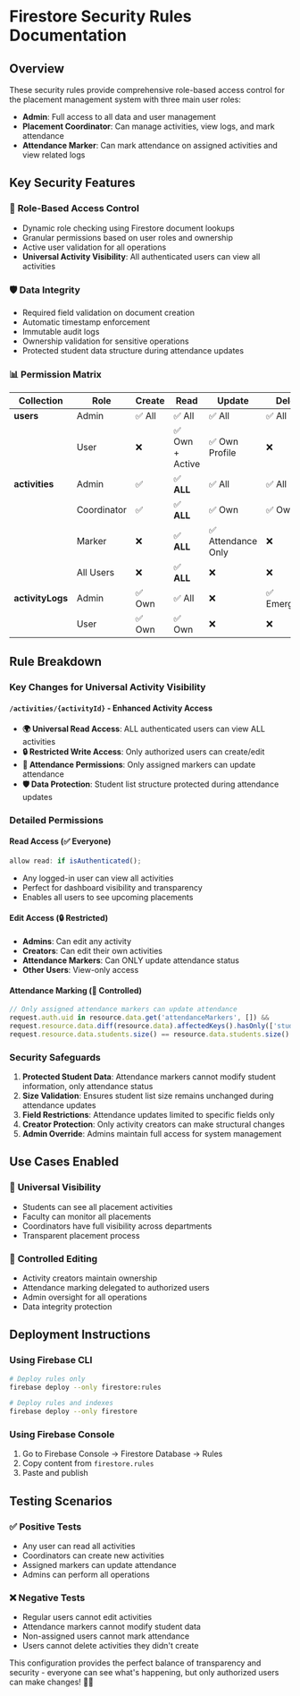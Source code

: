 # Firestore Security Rules Documentation

## Overview
These security rules provide comprehensive role-based access control for the placement management system with three main user roles:
- **Admin**: Full access to all data and user management
- **Placement Coordinator**: Can manage activities, view logs, and mark attendance
- **Attendance Marker**: Can mark attendance on assigned activities and view related logs

## Key Security Features

### 🔐 **Role-Based Access Control**
- Dynamic role checking using Firestore document lookups
- Granular permissions based on user roles and ownership
- Active user validation for all operations
- **Universal Activity Visibility**: All authenticated users can view all activities

### 🛡️ **Data Integrity**
- Required field validation on document creation
- Automatic timestamp enforcement
- Immutable audit logs
- Ownership validation for sensitive operations
- Protected student data structure during attendance updates

### 📊 **Permission Matrix**

| Collection | Role | Create | Read | Update | Delete |
|------------|------|--------|------|--------|---------|
| **users** | Admin | ✅ All | ✅ All | ✅ All | ✅ All |
| | User | ❌ | ✅ Own + Active | ✅ Own Profile | ❌ |
| **activities** | Admin | ✅ | ✅ **ALL** | ✅ All | ✅ All |
| | Coordinator | ✅ | ✅ **ALL** | ✅ Own | ✅ Own |
| | Marker | ❌ | ✅ **ALL** | ✅ Attendance Only | ❌ |
| | All Users | ❌ | ✅ **ALL** | ❌ | ❌ |
| **activityLogs** | Admin | ✅ Own | ✅ All | ❌ | ✅ Emergency |
| | User | ✅ Own | ✅ Own | ❌ | ❌ |

## Rule Breakdown

### Key Changes for Universal Activity Visibility

#### `/activities/{activityId}` - Enhanced Activity Access
- **🌍 Universal Read Access**: ALL authenticated users can view ALL activities
- **🔒 Restricted Write Access**: Only authorized users can create/edit
- **👥 Attendance Permissions**: Only assigned markers can update attendance
- **🛡️ Data Protection**: Student list structure protected during attendance updates

### Detailed Permissions

#### **Read Access (✅ Everyone)**
```javascript
allow read: if isAuthenticated();
```
- Any logged-in user can view all activities
- Perfect for dashboard visibility and transparency
- Enables all users to see upcoming placements

#### **Edit Access (🔒 Restricted)**
- **Admins**: Can edit any activity
- **Creators**: Can edit their own activities  
- **Attendance Markers**: Can ONLY update attendance status
- **Other Users**: View-only access

#### **Attendance Marking (👥 Controlled)**
```javascript
// Only assigned attendance markers can update attendance
request.auth.uid in resource.data.get('attendanceMarkers', []) &&
request.resource.data.diff(resource.data).affectedKeys().hasOnly(['students', 'updatedAt']) &&
request.resource.data.students.size() == resource.data.students.size()
```

### Security Safeguards

1. **Protected Student Data**: Attendance markers cannot modify student information, only attendance status
2. **Size Validation**: Ensures student list size remains unchanged during attendance updates
3. **Field Restrictions**: Attendance updates limited to specific fields only
4. **Creator Protection**: Only activity creators can make structural changes
5. **Admin Override**: Admins maintain full access for system management

## Use Cases Enabled

### 👀 **Universal Visibility**
- Students can see all placement activities
- Faculty can monitor all placements
- Coordinators have full visibility across departments
- Transparent placement process

### 🔐 **Controlled Editing**
- Activity creators maintain ownership
- Attendance marking delegated to authorized users
- Admin oversight for all operations
- Data integrity protection

## Deployment Instructions

### Using Firebase CLI
```bash
# Deploy rules only
firebase deploy --only firestore:rules

# Deploy rules and indexes  
firebase deploy --only firestore
```

### Using Firebase Console
1. Go to Firebase Console → Firestore Database → Rules
2. Copy content from `firestore.rules`
3. Paste and publish

## Testing Scenarios

### ✅ **Positive Tests**
- Any user can read all activities
- Coordinators can create new activities
- Assigned markers can update attendance
- Admins can perform all operations

### ❌ **Negative Tests**
- Regular users cannot edit activities
- Attendance markers cannot modify student data
- Non-assigned users cannot mark attendance
- Users cannot delete activities they didn't create

This configuration provides the perfect balance of transparency and security - everyone can see what's happening, but only authorized users can make changes! 🎯✨

